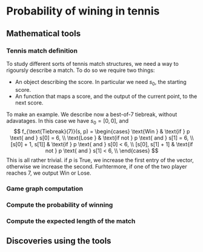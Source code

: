 # Probability of wining in tennis

## Mathematical tools

### Tennis match definition

To study different sorts of tennis match structures, we need a way to rigoursly describe a match. To do so we require two things:

* An object describing the score. In particular we need $s_0$, the starting score.
* An function that maps a score, and the output of the current point, to the next score.

To make an example. We describe now a best-of-7 tiebreak, without adavatages. In this case we have $s_0 = [0, 0]$, and
$$
f_{\text{Tiebreak}(7)}(s, p) =
\begin{cases} 
 \text{Win } & \text{if } p \text{ and } s[0] = 6, \\
 \text{Lose } & \text{if not } p \text{ and } s[1] = 6, \\
[s[0] + 1, s[1]] & \text{if } p \text{ and } s[0] < 6, \\
[s[0], s[1] + 1] & \text{if not } p \text{ and } s[1] < 6, \\
\end{cases}
$$
This is all rather trivial. if $p$ is $\text{True}$, we increase the first entry of the vector, otherwise we increase the second. Furhtermore, if one of the two player reaches $7$, we output $\text{Win}$ or $\text{Lose}$.

### Game graph computation

### Compute the probability of winning

### Compute the expected length of the match

## Discoveries using the tools



